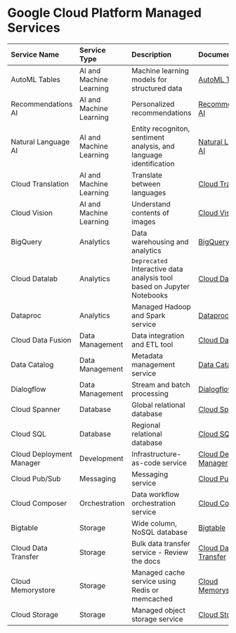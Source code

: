 # Google Cloud Platform Managed Services

| Service Name | Service Type | Description | Documentation |
| :--- | :--- | :--- | :--- |
| AutoML Tables | AI and Machine Learning | Machine learning models for structured data | [AutoML Tables](https://cloud.google.com/automl-tables/docs) |
| Recommendations AI | AI and Machine Learning | Personalized recommendations | [Recommendations AI](https://cloud.google.com/recommendations) |
| Natural Language AI | AI and Machine Learning | Entity recogniton, sentiment analysis, and language identification | [Natural Language AI](https://cloud.google.com/natural-language) |
| Cloud Translation | AI and Machine Learning | Translate between languages | [Cloud Translation](https://cloud.google.com/translate) |
| Cloud Vision | AI and Machine Learning | Understand contents of images | [Cloud Vision](https://cloud.google.com/vision) |
| BigQuery | Analytics | Data warehousing and analytics | [BigQuery](https://cloud.google.com/bigquery) |
| Cloud Datalab | Analytics | `Deprecated` Interactive data analysis tool based on Jupyter Notebooks | [Cloud Datalab](https://cloud.google.com/datalab/docs) |
| Dataproc | Analytics | Managed Hadoop and Spark service | [Dataproc](https://cloud.google.com/dataproc) |
| Cloud Data Fusion | Data Management | Data integration and ETL tool | [Cloud Data Fusion](https://cloud.google.com/data-fusion) |
| Data Catalog | Data Management | Metadata management service | [Data Catalog](https://cloud.google.com/data-catalog/docs) |
| Dialogflow | Data Management | Stream and batch processing | [Dialogflow](https://cloud.google.com/dialogflow) |
| Cloud Spanner | Database | Global relational database | [Cloud Spanner](https://cloud.google.com/spanner) |
| Cloud SQL | Database | Regional relational database | [Cloud SQL](https://cloud.google.com/sql) |
| Cloud Deployment Manager | Development | Infrastructure-as-code service | [Cloud Deployment Manager](https://cloud.google.com/deployment-manager/docs) |
| Cloud Pub/Sub | Messaging | Messaging service | [Cloud Pub/Sub](https://cloud.google.com/pubsub) |
| Cloud Composer | Orchestration | Data workflow orchestration service | [Cloud Composer](https://cloud.google.com/composer) |
| Bigtable | Storage | Wide column, NoSQL database | [Bigtable](https://cloud.google.com/bigtable) |
| Cloud Data Transfer | Storage | Bulk data transfer service - Review the docs | [Cloud Data Transfer](https://cloud.google.com/storage-transfer-service) |
| Cloud Memorystore | Storage | Managed cache service using Redis or memcached | [Cloud Memorystore](https://cloud.google.com/memorystore) |
| Cloud Storage | Storage | Managed object storage service | [Cloud Storage](https://cloud.google.com/storage) |
